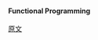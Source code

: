 #### Functional Programming


[原文](https://llh911001.gitbooks.io/mostly-adequate-guide-chinese/content/)